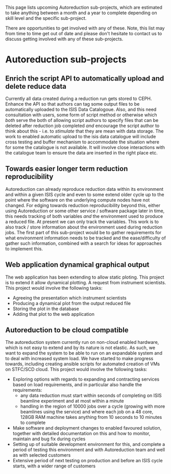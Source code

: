 This page lists upcoming Autoreduction sub-projects, which are estimated to take anything between a month and a year to complete depending on skill level and the specific sub-project.

There are opportunities to get involved with any of these. Note, this list may from time to time get out of date and please don't hesitate to contact us to discuss getting involved with any of these sub-projects.

# Autoreduction sub-projects
## Enrich the script API to automatically upload and delete reduce data
Currently all data created during a reduction run gets stored to CEPH. Enhance the API so that authors can tag some output files to be automatically uploaded to the ISIS Data Catalogoue. Also, and this need consultation with users, some form of script method or otherwise which *both* serve the both of allowing script authors to specify files that can be deleted after reduction job completed *and* encourage the script author to think about this - i.e. to *stimulate* that they are mean with data storage. The work to enabled automatic upload to the isis data catalogue will include cross testing and buffer mechanism to accommodate the situation where for some the catalogue is not available. It will involve close interactions with the catalogue team to ensure the data are inserted in the right place etc.

## Towards easier longer term reduction reproducibility
Autoreduction can already reproduce reduction data within its environment and within a given ISIS cycle and even to some extend older cycle up to the point where the software on the underlying compute nodes have not changed. For edging towards reduction reproducibility beyond this, either using Autoreduction or some other service / software package later in time, this needs tracking of both variables *and* the environment used to produce a reduced file. At present we can only track the variables. This work is to also track / store information about the environment used during reduction jobs. The first part of this sub-project would be to gather requirements for what environment information needs to be tracked and the ease/difficulty of gather such information, combined with a search for ideas for approaches to implement this.

## Web application dynamical graphical output
The web application has been extending to allow static ploting. This project is to extend it allow dynamical plotting. A request from instrument scientists.
This project would involve the following tasks:
* Agreeing the presentation which instrument scientists
* Producing a dynamical plot from the output reduced file
* Storing the plot in the database
* Adding that plot to the web application

## Autoreduction to be cloud compatible
The autoreduction system currently run on non-cloud enabled hardware, which is not easy to extend and by its nature is not elastic. As such, we want to expand the system to be able to run on an expandable system and to deal with increased system load. We have started to make progress towards, including creating ansible scripts for automated creation of VMs on STFC/SCD cloud.
This project would involve the following tasks:
* Exploring options with regards to expanding and contracting services based on load requirements, and in particular also handle the requirements:
  * any data reduction must start within seconds of completing on ISIS beamline experiment and at most within a minute
  * handling in the region of 10000 jobs over a cycle (growing with more beamlines using the service) and where each job on a 48 core, 128GB RAM machine takes anything from 10 seconds to 10 minutes to complete
* Make software and deployment changes to enabled favoured solution, together with detailed documentation on this and how to monitor, maintain and bug fix during cycles
* Setting up of suitable development environment for this, and complete a period of testing this environment and with Autoreduction team and well as with selected customers
* Extensive period of next testing on production and before an ISIS cycle starts, with a wider range of customers



